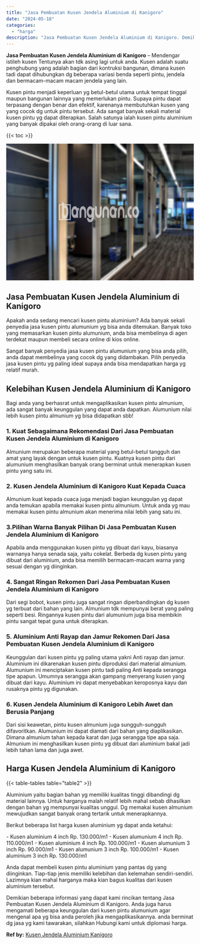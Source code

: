 ```yaml
---
title: "Jasa Pembuatan Kusen Jendela Aluminium di Kanigoro"
date: "2024-05-18"
categories: 
  - "harga"
description: "Jasa Pembuatan Kusen Jendela Aluminium di Kanigoro. Demikian beberapa informasi yang dapat kami rincikan tentang Jasa Pembuatan Kusen Jendela Aluminium di Ka..."
---
```


**Jasa Pembuatan Kusen Jendela Aluminium di Kanigoro** – Mendengar istileh kusen Tentunya akan tdk asing lagi untuk anda. Kusen adalah suatu penghubung yang adalah bagian dari kontruksi bangunan, dimana kusen tadi dapat dihubungkan dg beberapa variasi benda seperti pintu, jendela dan bermacam-macam macam jendela yang lain.

Kusen pintu menjadi keperluan yg betul-betul utama untuk tempat tinggal maupun bangunan lainnya yang memerlukan pintu. Supaya pintu dapat terpasang dengan benar dan efektif, karenanya membutuhkan kusen yang yang cocok dg untuk pintu tersebut. Ada sangat banyak sekali material kusen pintu yg dapat diterapkan. Salah satunya ialah kusen pintu aluminium yang banyak dipakai oleh orang-orang di luar sana.

{{< toc >}}

![Jasa Pembuatan Kusen Jendela Aluminium di Kanigoro](/images/harga-kusen-jendela-alumunium-45.png)

## Jasa Pembuatan Kusen Jendela Aluminium di Kanigoro

Apakah anda sedang mencari kusen pintu aluminium? Ada banyak sekali penyedia jasa kusen pintu alumunium yg bisa anda ditemukan. Banyak toko yang memasarkan kusen pintu alumunium, anda bisa membelinya di agen terdekat maupun membeli secara online di kios online.

Sangat banyak penyedia jasa kusen pintu alumunium yang bisa anda pilih, anda dapat membelinya yang cocok dg yang didambakan. Pilih penyedia jasa kusen pintu yg paling ideal supaya anda bisa mendapatkan harga yg relatif murah.

## Kelebihan Kusen Jendela Aluminium di Kanigoro

Bagi anda yang berhasrat untuk mengaplikasikan kusen pintu almunium, ada sangat banyak keunggulan yang dapat anda dapatkan. Alumunium nilai lebih kusen pintu almunium yg bisa didapatkan sbb!

### 1\. Kuat Sebagaimana Rekomendasi Dari Jasa Pembuatan Kusen Jendela Aluminium di Kanigoro

Almunium merupakan beberapa material yang betul-betul tangguh dan amat yang layak dengan untuk kusen pintu. Kuatnya kusen pintu dari alumunium menghasilkan banyak orang berminat untuk menerapkan kusen pintu yang satu ini.

### 2\. Kusen Jendela Aluminium di Kanigoro Kuat Kepada Cuaca

Almunium kuat kepada cuaca juga menjadi bagian keunggulan yg dapat anda temukan apabila memakai kusen pintu almunium. Untuk anda yg mau memakai kusen pintu almunium akan menerima nilai lebih yang satu ini.

### 3.Pilihan Warna Banyak Pilihan Di Jasa Pembuatan Kusen Jendela Aluminium di Kanigoro

Apabila anda menggunakan kusen pintu yg dibuat dari kayu, biasanya warnanya hanya senada saja, yaitu cokelat. Berbeda dg kusen pintu yang dibuat dari aluminium, anda bisa memilih bermacam-macam warna yang sesuai dengan yg diinginkan.

### 4\. Sangat Ringan Rekomen Dari Jasa Pembuatan Kusen Jendela Aluminium di Kanigoro

Dari segi bobot, kusen pintu juga sangat ringan diperbandingkan dg kusen yg terbuat dari bahan yang lain. Almunium tdk mempunyai berat yang paling seperti besi. Ringannya kusen pintu dari alumunium juga bisa membikin pintu sangat tepat guna untuk diterapkan.

### 5\. Aluminium Anti Rayap dan Jamur Rekomen Dari Jasa Pembuatan Kusen Jendela Aluminium di Kanigoro

Keunggulan dari kusen pintu yg paling utama yakni Anti rayap dan jamur. Aluminium ini dikarenakan kusen pintu diproduksi dari material almunium. Alumunium ini menciptakan kusen pintu tadi paling Anti kepada serangga tipe apapun. Umumnya serangga akan gampang menyerang kusen yang dibuat dari kayu. Aluminium ini dapat menyebabkan keroposnya kayu dan rusaknya pintu yg digunakan.

### 6\. Kusen Jendela Aluminium di Kanigoro Lebih Awet dan Berusia Panjang

Dari sisi keawetan, pintu kusen almunium juga sungguh-sungguh difavoritkan. Alumunium ini dapat diamati dari bahan yang diaplikasikan. Dimana almunium tahan kepada karat dan juga serangga tipe apa saja. Almunium ini menghasilkan kusen pintu yg dibuat dari aluminium bakal jadi lebih tahan lama dan juga awet.

## Harga Kusen Jendela Aluminium di Kanigoro

{{< table-tables table="table2" >}}

Aluminium yaitu bagian bahan yg memiliki kualitas tinggi dibandingi dg material lainnya. Untuk harganya malah relatif lebih mahal sebab dihasilkan dengan bahan yg mempunyai kualitas unggul. Dg memakai kusen almunium mewujudkan sangat banyak orang tertarik untuk menerapkannya.

Berikut beberapa list harga kusen aluminium yg dapat anda ketahui:

\- Kusen aluminium 4 inch Rp. 130.000/m1 - Kusen alumunium 4 inch Rp. 110.000/m1 - Kusen aluminium 4 inch Rp. 100.000/m1 - Kusen alumunium 3 inch Rp. 90.000/m1 - Kusen alumunium 3 inch Rp. 100.000/m1 - Kusen aluminium 3 inch Rp. 130.000/m1

Anda dapat membeli kusen pintu aluminium yang pantas dg yang diinginkan. Tiap-tiap jenis memiliki kelebihan dan kelemahan sendiri-sendiri. Lazimnya kian mahal harganya maka kian bagus kualitas dari kusen aluminium tersebut.

Demikian beberapa informasi yang dapat kami rincikan tentang Jasa Pembuatan Kusen Jendela Aluminium di Kanigoro. Anda juga harus mengamati beberapa keunggulan dari kusen pintu alumunium agar mengenal apa yg bisa anda peroleh jika mengaplikasikannya. anda berminat dg jasa yg kami tawarakan, silahkan Hubungi kami untuk diplomasi harga.

**Ref by:** [Kusen Jendela Aluminium Kanigoro](https://id.wikipedia.org/wiki/Kusen)
